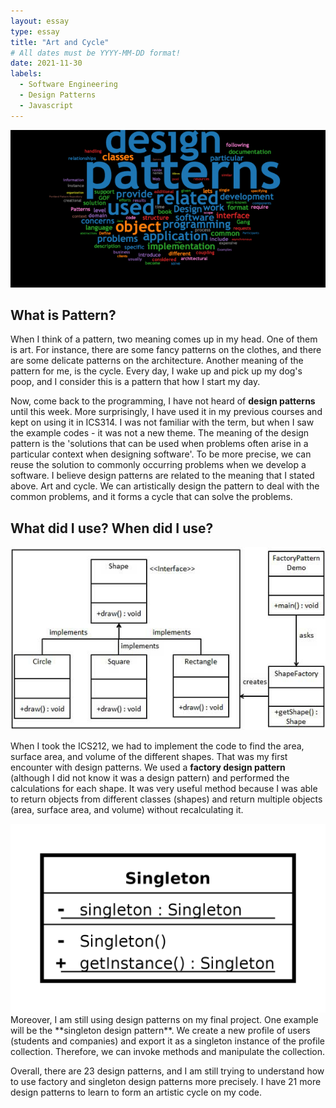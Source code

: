 ```yaml
---
layout: essay
type: essay
title: "Art and Cycle"
# All dates must be YYYY-MM-DD format!
date: 2021-11-30
labels:
  - Software Engineering
  - Design Patterns
  - Javascript
---
```


<img class="ui centered image huge rounded" src="../images/patterns.png">

## What is Pattern?

When I think of a pattern, two meaning comes up in my head. One of them is art. For instance, there are some fancy patterns on the clothes, and there are some delicate patterns on the architecture. Another meaning of the pattern for me, is the cycle. Every day, I wake up and pick up my dog's poop, and I consider this is a pattern that how I start my day.

Now, come back to the programming, I have not heard of **design patterns** until this week. More surprisingly, I have used it in my previous courses and kept on using it in ICS314. I was not familiar with the term, but when I saw the example codes - it was not a new theme. The meaning of the design pattern is the 'solutions that can be used when problems often arise in a particular context when designing software'. To be more precise, we can reuse the solution to commonly occurring problems when we develop a software. I believe design patterns are related to the meaning that I stated above. Art and cycle. We can artistically design the pattern to deal with the common problems, and it forms a cycle that can solve the problems.

## What did I use? When did I use?

<img class="ui medium right floated rounded image" src="../images/factory.jpg">

When I took the ICS212, we had to implement the code to find the area, surface area, and volume of the different shapes. That was my first encounter with design patterns. We used a **factory design pattern** (although I did not know it was a design pattern) and performed the calculations for each shape. It was very useful method because I was able to return objects from different classes (shapes) and return multiple objects (area, surface area, and volume) without recalculating it.

<img class="ui medium left floated rounded image" src="../images/singleton.png">
Moreover, I am still using design patterns on my final project. One example will be the **singleton design pattern**. We create a new profile of users (students and companies) and export it as a singleton instance of the profile collection. Therefore, we can invoke methods and manipulate the collection.

Overall, there are 23 design patterns, and I am still trying to understand how to use factory and singleton design patterns more precisely. I have 21 more design patterns to learn to form an artistic cycle on my code.







